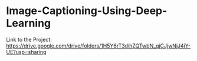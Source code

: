 # Image-Captioning-Using-Deep-Learning

Link to the Project: https://drive.google.com/drive/folders/1H5Y6rT3dihZQTwbN_qjCJjwNjJ4iY-UE?usp=sharing
